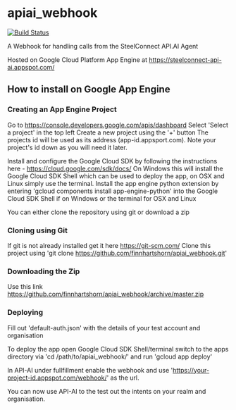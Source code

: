 # apiai_webhook
[![Build Status](https://travis-ci.com/finnhartshorn/apiai_webhook.svg?token=n8h3qqFcVcWaMV7ck3Aq&branch=master)](https://travis-ci.com/finnhartshorn/apiai_webhook)

A Webhook for handling calls from the SteelConnect API.AI Agent

Hosted on Google Cloud Platform App Engine at https://steelconnect-api-ai.appspot.com/


## How to install on Google App Engine

### Creating an App Engine Project
Go to https://console.developers.google.com/apis/dashboard
Select 'Select a project' in the top left
Create a new project using the '+' button
The projects id will be used as its address (app-id.appsport.com). Note your project's id down as you will need it later.

Install and configure the Google Cloud SDK by following the instructions here - https://cloud.google.com/sdk/docs/
On Windows this will install the Google Cloud SDK Shell which can be used to deploy the app, on OSX and Linux simply use the terminal.
Install the app engine python extension by entering 'gcloud components install app-engine-python' into the Google Cloud SDK Shell if on Windows or the terminal for OSX and Linux

You can either clone the repository using git or download a zip
### Cloning using Git
If git is not already installed get it here https://git-scm.com/
Clone this project using 'git clone https://github.com/finnhartshorn/apiai_webhook.git'
### Downloading the Zip
Use this link https://github.com/finnhartshorn/apiai_webhook/archive/master.zip

### Deploying
Fill out 'default-auth.json' with the details of your test account and organisation

To deploy the app open Google Cloud SDK Shell/terminal switch to the apps directory via 'cd /path/to/apiai_webhook/' and run 'gcloud app deploy'

In API-AI under fullfillment enable the webhook and use 'https://your-project-id.appspot.com/webhook/' as the url.

You can now use API-AI to the test out the intents on your realm and organisation.